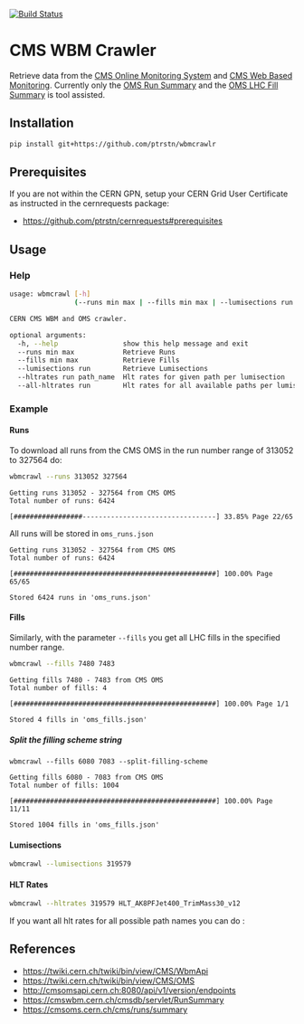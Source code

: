 [![Build Status](https://travis-ci.com/ptrstn/wbmcrawlr.svg?branch=master)](https://travis-ci.com/ptrstn/wbmcrawlr)

# CMS WBM Crawler

Retrieve data from the [CMS Online Monitoring System](https://cmsoms.cern.ch/) and [CMS Web Based Monitoring](https://cmswbm.cern.ch/). Currently only the [OMS Run Summary](https://cmsoms.cern.ch/cms/runs/summary) and the [OMS LHC Fill Summary](https://cmsoms.cern.ch/cms/fills/summary) is tool assisted.

## Installation

```bash
pip install git+https://github.com/ptrstn/wbmcrawlr
```

## Prerequisites

If you are not within the CERN GPN, setup your CERN Grid User Certificate as instructed in the cernrequests package:

- https://github.com/ptrstn/cernrequests#prerequisites

## Usage

### Help

```bash
usage: wbmcrawl [-h]
                (--runs min max | --fills min max | --lumisections run | --hltrates run path_name | --all-hltrates run)

CERN CMS WBM and OMS crawler.

optional arguments:
  -h, --help                show this help message and exit
  --runs min max            Retrieve Runs
  --fills min max           Retrieve Fills
  --lumisections run        Retrieve Lumisections
  --hltrates run path_name  Hlt rates for given path per lumisection
  --all-hltrates run        Hlt rates for all available paths per lumisection
```

### Example

#### Runs

To download all runs from the CMS OMS in the run number range of 313052 to 327564 do:

```bash
wbmcrawl --runs 313052 327564
```

```
Getting runs 313052 - 327564 from CMS OMS
Total number of runs: 6424

[#################---------------------------------] 33.85% Page 22/65
```

All runs will be stored in ```oms_runs.json```

```
Getting runs 313052 - 327564 from CMS OMS
Total number of runs: 6424

[##################################################] 100.00% Page 65/65

Stored 6424 runs in 'oms_runs.json'
```

#### Fills

Similarly, with the parameter ````--fills```` you get all LHC fills in the specified number range.

```bash
wbmcrawl --fills 7480 7483
```

```
Getting fills 7480 - 7483 from CMS OMS
Total number of fills: 4

[##################################################] 100.00% Page 1/1

Stored 4 fills in 'oms_fills.json'
```

##### Split the filling scheme string

```
wbmcrawl --fills 6080 7083 --split-filling-scheme
```

```
Getting fills 6080 - 7083 from CMS OMS
Total number of fills: 1004                                                                         

[##################################################] 100.00% Page 11/11

Stored 1004 fills in 'oms_fills.json'
```

#### Lumisections

```bash
wbmcrawl --lumisections 319579
```

#### HLT Rates

```bash
wbmcrawl --hltrates 319579 HLT_AK8PFJet400_TrimMass30_v12
```

If you want all hlt rates for all possible path names you can do :

## References

- https://twiki.cern.ch/twiki/bin/view/CMS/WbmApi
- https://twiki.cern.ch/twiki/bin/view/CMS/OMS
- http://cmsomsapi.cern.ch:8080/api/v1/version/endpoints
- https://cmswbm.cern.ch/cmsdb/servlet/RunSummary
- https://cmsoms.cern.ch/cms/runs/summary
